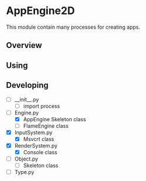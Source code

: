 # AppEngine2D
This module contain many processes for creating apps.

## Overview

## Using

## Developing
- [ ] \_\_init__.py
  - [ ] import process
- [ ] Engine.py
  - [x] AppEngine Skeleton class
  - [ ] FlameEngine class
- [x] InputSystem.py
  - [x] Msvcrt class
- [x] RenderSystem.py
  - [x] Console class
- [ ] Object.py
  - [ ] Skeleton class
- [ ] Type.py
